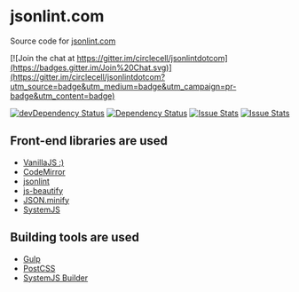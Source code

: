 # jsonlint.com

Source code for [jsonlint.com](http://jsonlint.com)

[![Join the chat at https://gitter.im/circlecell/jsonlintdotcom](https://badges.gitter.im/Join%20Chat.svg)](https://gitter.im/circlecell/jsonlintdotcom?utm_source=badge&utm_medium=badge&utm_campaign=pr-badge&utm_content=badge)

[![devDependency Status](https://img.shields.io/david/dev/circlecell/jsonlintdotcom.svg)](https://david-dm.org/circlecell/jsonlintdotcom#info=devDependencies)
[![Dependency Status](https://img.shields.io/david/circlecell/jsonlintdotcom.svg)](https://david-dm.org/circlecell/jsonlintdotcom)
[![Issue Stats](http://issuestats.com/github/circlecell/jsonlintdotcom/badge/pr)](http://issuestats.com/github/circlecell/jsonlintdotcom)
[![Issue Stats](http://issuestats.com/github/circlecell/jsonlintdotcom/badge/issue)](http://issuestats.com/github/circlecell/jsonlintdotcom)

## Front-end libraries are used
- [VanillaJS :)](http://vanilla-js.com/)
- [CodeMirror](https://www.npmjs.com/package/codemirror)
- [jsonlint](https://www.npmjs.com/package/jsonlint)
- [js-beautify](https://www.npmjs.com/package/js-beautify)
- [JSON.minify](https://github.com/getify/JSON.minify/tree/javascript)
- [SystemJS](https://github.com/systemjs/systemjs)

## Building tools are used
- [Gulp](http://gulpjs.com/)
- [PostCSS](https://github.com/postcss/postcss)
- [SystemJS Builder](https://github.com/systemjs/builder)
